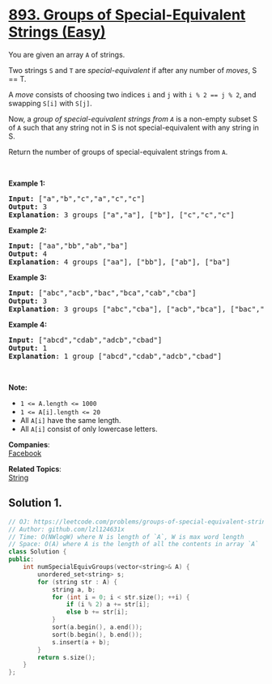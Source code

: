 # [893. Groups of Special-Equivalent Strings (Easy)](https://leetcode.com/problems/groups-of-special-equivalent-strings/)

<p>You are given an array <code>A</code> of strings.</p>

<p>Two strings <code>S</code> and <code>T</code> are&nbsp;<em>special-equivalent</em>&nbsp;if after any number of <em>moves</em>, S == T.</p>

<p>A <em>move</em> consists of choosing two indices <code>i</code> and <code>j</code> with <code>i % 2 == j % 2</code>, and swapping <code>S[i]</code> with <code>S[j]</code>.</p>

<p>Now, a <em>group of special-equivalent strings from <code>A</code></em>&nbsp;is a&nbsp;non-empty subset S of <code>A</code>&nbsp;such that any string not in S&nbsp;is not special-equivalent with any string in S.</p>

<p>Return the number of groups of special-equivalent strings from <code>A</code>.</p>

<p>&nbsp;</p>

<ul>
</ul>

<div>
<p><strong>Example 1:</strong></p>

<pre><strong>Input: </strong><span id="example-input-1-1">["a","b","c","a","c","c"]</span>
<strong>Output: </strong><span id="example-output-1">3</span>
<span><strong>Explanation</strong>: 3 groups ["a","a"], ["b"], ["c","c","c"]</span>
</pre>

<div>
<p><strong>Example 2:</strong></p>

<pre><strong>Input: </strong><span id="example-input-2-1">["aa","bb","ab","ba"]</span>
<strong>Output: </strong><span id="example-output-2">4</span>
<strong>Explanation</strong>: 4 groups <span id="example-input-2-1">["aa"], ["bb"], ["ab"], ["ba"]</span>
</pre>

<div>
<p><strong>Example 3:</strong></p>

<pre><strong>Input: </strong><span id="example-input-3-1">["abc","acb","bac","bca","cab","cba"]</span>
<strong>Output: </strong><span id="example-output-3">3</span>
<strong>Explanation</strong>: 3 groups ["abc","cba"], ["acb","bca"], ["bac","cab"]
</pre>

<div>
<p><strong>Example 4:</strong></p>

<pre><strong>Input: </strong><span id="example-input-4-1">["abcd","cdab","adcb","cbad"]</span>
<strong>Output: </strong><span id="example-output-4">1</span>
<strong>Explanation</strong>: 1 group <span id="example-input-4-1">["abcd","cdab","adcb","cbad"]</span>
</pre>

<p>&nbsp;</p>

<p><strong>Note:</strong></p>

<ul>
	<li><code>1 &lt;= A.length &lt;= 1000</code></li>
	<li><code>1 &lt;= A[i].length &lt;= 20</code></li>
	<li>All <code>A[i]</code> have the same length.</li>
	<li>All <code>A[i]</code> consist of only lowercase letters.</li>
</ul>
</div>
</div>
</div>
</div>


**Companies**:  
[Facebook](https://leetcode.com/company/facebook)

**Related Topics**:  
[String](https://leetcode.com/tag/string/)

## Solution 1.

```cpp
// OJ: https://leetcode.com/problems/groups-of-special-equivalent-strings/
// Author: github.com/lzl124631x
// Time: O(NWlogW) where N is length of `A`, W is max word length
// Space: O(A) where A is the length of all the contents in array `A`
class Solution {
public:
    int numSpecialEquivGroups(vector<string>& A) {
        unordered_set<string> s;
        for (string str : A) {
            string a, b;
            for (int i = 0; i < str.size(); ++i) {
                if (i % 2) a += str[i];
                else b += str[i];
            }
            sort(a.begin(), a.end());
            sort(b.begin(), b.end());
            s.insert(a + b);
        }
        return s.size();
    }
};
```